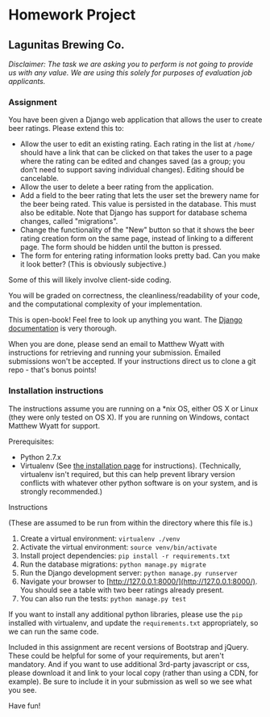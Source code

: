 # Homework Project

## Lagunitas Brewing Co.

*Disclaimer: The task we are asking you to perform is not going to provide us with any value. We are using this solely for purposes of evaluation job applicants.*

### Assignment
You have been given a Django web application that allows the user to create beer ratings. Please extend this to:

* Allow the user to edit an existing rating. Each rating in the list at `/home/` should have a link that can be clicked on that takes the user to a page where the rating can be edited and changes saved (as a group; you don’t need to support saving individual changes). Editing should be cancelable.
* Allow the user to delete a beer rating from the application.
* Add a field to the beer rating that lets the user set the brewery name for the beer being rated. This value is persisted in the database. This must also be editable. Note that Django has support for database schema changes, called "migrations".
* Change the functionality of the "New" button so that it shows the beer rating creation form on the same page, instead of linking to a different page. The form should be hidden until the button is pressed. 
* The form for entering rating information looks pretty bad. Can you make it look better? (This is obviously subjective.)
 
Some of this will likely involve client-side coding.

You will be graded on correctness, the cleanliness/readability of your code, and the computational complexity of your implementation.

This is open-book! Feel free to look up anything you want. The [Django documentation](https://docs.djangoproject.com/en/1.11/) is very thorough.

When you are done, please send an email to Matthew Wyatt with instructions for retrieving and running your submission. Emailed submissions won't be accepted. If your instructions direct us to clone a git repo - that's bonus points!

### Installation instructions
The instructions assume you are running on a *nix OS, either OS X or Linux (they were only tested on OS X). If you are running on Windows, contact Matthew Wyatt for support.

Prerequisites:

* Python 2.7.x
* Virtualenv (See [the installation page](https://virtualenv.pypa.io/en/latest/installation.html) for instructions). (Technically, virtualenv isn't required, but this can help prevent library version conflicts with whatever other python software is on your system, and is strongly recommended.)

Instructions

(These are assumed to be run from within the directory where this file is.)

1. Create a virtual environment: `virtualenv ./venv`
2. Activate the virtual environment: `source venv/bin/activate`
3. Install project dependencies: `pip install -r requirements.txt`
4. Run the database migrations: `python manage.py migrate`
5. Run the Django development server: `python manage.py runserver`
6. Navigate your browser to [http://127.0.0.1:8000/](http://127.0.0.1:8000/). You should see a table with two beer ratings already present.
7. You can also run the tests: `python manage.py test`

If you want to install any additional python libraries, please use the `pip` installed with virtualenv, and update the `requirements.txt` appropriately, so we can run the same code.

Included in this assignment are recent versions of Bootstrap and jQuery. These could be helpful for some of your requirements, but aren't mandatory. And if you want to use additional 3rd-party javascript or css, please download it and link to your local copy (rather than using a CDN, for example). Be sure to include it in your submission as well so we see what you see.

Have fun!


